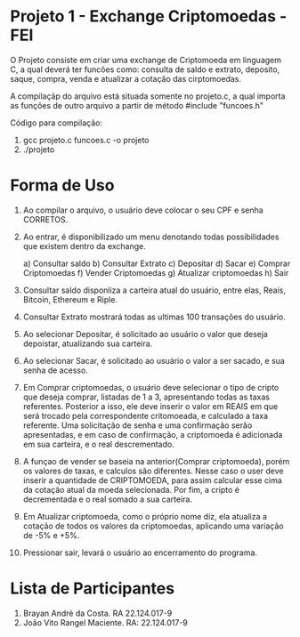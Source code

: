 # Projeto 1 - Exchange Criptomoedas - FEI
O Projeto consiste em criar uma exchange de Criptomoeda em linguagem C, a qual deverá ter funcões como: consulta de saldo e extrato, deposito, saque, compra, venda e atualizar a cotação das cirptomoedas. 

A compilaçãp do arquivo está situada somente no projeto.c, a qual importa as funções de outro arquivo a partir de método #include "funcoes.h"

Código para compilação:

1. gcc projeto.c funcoes.c -o projeto
2. ./projeto

# Forma de Uso

1. Ao compilar o arquivo, o usuário deve colocar o seu CPF  e senha CORRETOS.

2. Ao entrar, é disponibilizado um menu denotando todas possibilidades que existem dentro da exchange.
   
   a) Consultar saldo
   b) Consultar Extrato
   c) Depositar
   d) Sacar
   e) Comprar Criptomoedas
   f) Vender Criptomoedas
   g) Atualizar criptomoedas
   h) Sair
   
3. Consultar saldo disponliza a carteira atual do usuário, entre elas, Reais, Bitcoin, Ethereum e Riple.

4. Consultar Extrato mostrará todas as ultimas 100 transações do usuário.

5. Ao selecionar Depositar, é solicitado ao usuário o valor que deseja depoistar, atualizando sua carteira.

6. Ao selecionar Sacar, é solicitado ao usuário o valor a ser sacado, e sua senha de acesso.

7. Em Comprar criptomoedas, o usuário deve selecionar o tipo de cripto que deseja comprar, listadas de 1 a 3, apresentando todas as taxas referentes. Posterior a isso, ele deve inserir o valor em REAIS em que será trocado pela correspondente critomoeada, e calculado a taxa referente. Uma solicitação de senha e uma confirmação serão apresentadas, e em caso de confirmação, a criptomoeda é adicionada em sua carteira, e o real descrementado.

8. A funçao de vender se baseia na anterior(Comprar criptomoeda), porém os valores de taxas, e calculos são diferentes. Nesse caso o user deve inserir a quantidade de CRIPTOMOEDA, para assim calcular esse cima da cotação atual da moeda selecionada. Por fim, a cripto é decrementada e o real somado a sua carteira.

9. Em Atualizar criptomoeda, como o próprio nome diz, ela atualiza a cotação de todos os valores da criptomoedas, aplicando uma variação de -5% e +5%.

10. Pressionar sair, levará o usuário ao encerramento do programa.

# Lista de Participantes

1. Brayan André da Costa. RA 22.124.017-9
2. João Vito Rangel Maciente. RA: 22.124.017-9
